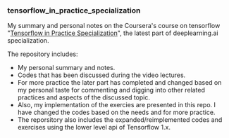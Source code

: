 ### tensorflow_in_practice_specialization

My summary and personal notes on the Coursera's course on tensorflow "[Tensorflow in Practice Specialization](https://www.coursera.org/learn/introduction-tensorflow/home/welcome)", the latest part of deeplearning.ai specialization.  

The repository includes:
- My personal summary and notes.
- Codes that has been discussed during the video lectures.
- For more practice the later part has completed and changed based on my personal taste for commenting and digging into other related practices  and aspects of the discussed topic.
- Also, my implementation of the exercies are presented in this repo. I have changed the codes based on the needs and for more practice. 
- The reporsitory also includes the expanded/reimplemented codes and exercises using the lower level api of Tensorflow 1.x. 
